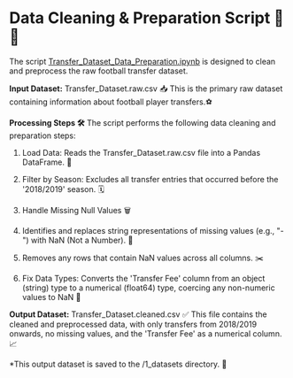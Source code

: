 # Data Cleaning & Preparation Script 🧹✨

The script [Transfer_Dataset_Data_Preparation.ipynb](Transfer_Dataset_Data_Preparation.ipynb)
is designed to clean and preprocess the raw
football transfer dataset.

**Input Dataset:** Transfer_Dataset.raw.csv 📥
This is the primary raw dataset containing information about football player
transfers.⚽

**Processing Steps 🛠️**
The script performs the following data cleaning and preparation steps:

1) Load Data: Reads the Transfer_Dataset.raw.csv file into a Pandas DataFrame. 📂

2) Filter by Season: Excludes all transfer entries that occurred before the
'2018/2019' season. 🗓️

3) Handle Missing Null Values 🗑️

4) Identifies and replaces string representations of missing values (e.g., "-")
with NaN (Not a Number). 🚫

5) Removes any rows that contain NaN values across all columns. ✂️

6) Fix Data Types: Converts the 'Transfer Fee' column from an object (string) type
to a numerical (float64) type, coercing any non-numeric values to NaN 🔢

**Output Dataset:** Transfer_Dataset.cleaned.csv ✅
This file contains the cleaned and preprocessed data, with only transfers from
2018/2019 onwards, no missing values, and the 'Transfer Fee' as a numerical
column. 📈

*This output dataset is saved to the /1_datasets directory. 📁
